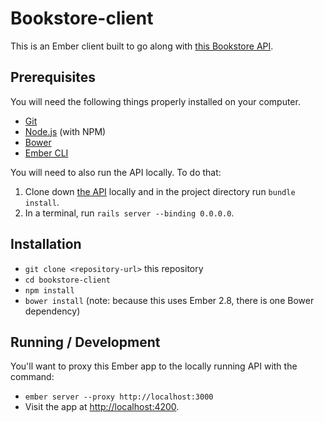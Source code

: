 # Bookstore-client

This is an Ember client built to go along with [this Bookstore API](https://github.com/ahetrick22/bookstore-api).

## Prerequisites

You will need the following things properly installed on your computer.

* [Git](http://git-scm.com/)
* [Node.js](http://nodejs.org/) (with NPM)
* [Bower](http://bower.io/)
* [Ember CLI](http://ember-cli.com/)

You will need to also run the API locally. To do that: 
1) Clone down [the API](https://github.com/ahetrick22/bookstore-api) locally and in the project directory run `bundle install`.
2) In a terminal, run `rails server --binding 0.0.0.0`.

## Installation

* `git clone <repository-url>` this repository
* `cd bookstore-client`
* `npm install`
* `bower install` (note: because this uses Ember 2.8, there is one Bower dependency)

## Running / Development

You'll want to proxy this Ember app to the locally running API with the command:
* `ember server --proxy http://localhost:3000`
* Visit the app at [http://localhost:4200](http://localhost:4200).